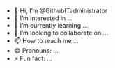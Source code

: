 - 👋 Hi, I’m @GithubITadministrator
- 👀 I’m interested in ...
- 🌱 I’m currently learning ...
- 💞️ I’m looking to collaborate on ...
- 📫 How to reach me ...
- 😄 Pronouns: ...
- ⚡ Fun fact: ...

<!---
GithubITadministrator/GithubITadministrator is a ✨ special ✨ repository because its `README.md` (this file) appears on your GitHub profile.
You can click the Preview link to take a look at your changes.
--->
